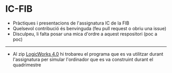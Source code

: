 # IC-FIB
- Pràctiques i presentacions de l'assignatura IC de la FIB
- Quelsevol contribució és benvinguda (feu pull request o obriu una issue)
- Disculpeu, li falta posar una mica d'ordre a aquest respositori (poc a poc)
------------------------------------------------------------------------------
- Al zip [LogicWorks 4.0](https://github.com/miquelt9/IC-FIB/blob/main/LogicWorks%204.0.zip) hi trobareu el programa que es va utilitzar durant l'assignatura per simular l'ordinador que es va construint durant el quadrimestre
